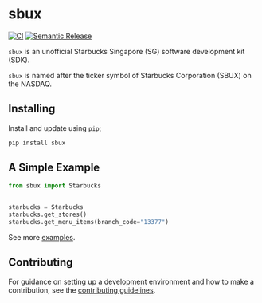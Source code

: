 # sbux

[![CI](https://github.com/ngshiheng/sbux/actions/workflows/ci.yml/badge.svg)](https://github.com/ngshiheng/sbux/actions/workflows/ci.yml)
[![Semantic Release](https://github.com/ngshiheng/sbux/actions/workflows/release.yml/badge.svg)](https://github.com/ngshiheng/sbux/actions/workflows/release.yml)

`sbux` is an unofficial Starbucks Singapore (SG) software development kit (SDK).

`sbux` is named after the ticker symbol of Starbucks Corporation (SBUX) on the NASDAQ.

## Installing

Install and update using `pip`;

```sh
pip install sbux
```

## A Simple Example

```python
from sbux import Starbucks


starbucks = Starbucks
starbucks.get_stores()
starbucks.get_menu_items(branch_code="13377")
```

See more [examples](./examples/).

## Contributing

For guidance on setting up a development environment and how to make a contribution, see the [contributing guidelines](./docs/CONTRIBUTING.md).
